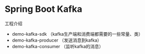 # Spring Boot Kafka

工程介绍

- demo-kafka-sdk       （kafka生产端和消费端都需要的一些常量、类）
- demo-kafka-producer  （发送消息到kafka）
- demo-kafka-consumer  （监听kafka的消息）